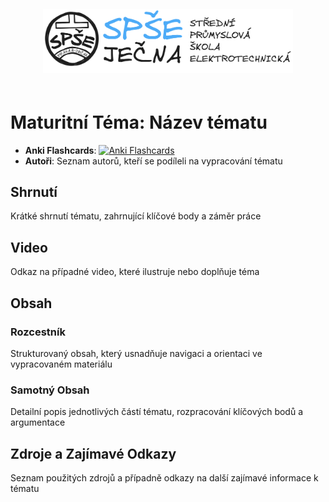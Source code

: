 <div align="center">
  <picture>
    <source media="(prefers-color-scheme: dark)" srcset="../../metadata/excelidraw/jecna_logo_dark.png">
    <img alt="SPSE Jecna Logotyp" src="../../metadata/excelidraw/jecna_logo.png" width="400" style="margin: 20px;">
  </picture>
</div>

# Maturitní Téma: Název tématu
- **Anki Flashcards**: [![Anki Flashcards](https://img.shields.io/badge/Anki-Flashcards-1f425f.svg)](https://ankiweb.net/shared/info/)
- **Autoři**: Seznam autorů, kteří se podíleli na vypracování tématu

## Shrnutí
Krátké shrnutí tématu, zahrnující klíčové body a záměr práce

## Video
Odkaz na případné video, které ilustruje nebo doplňuje téma

## Obsah
### Rozcestník
Strukturovaný obsah, který usnadňuje navigaci a orientaci ve vypracovaném materiálu

### Samotný Obsah
Detailní popis jednotlivých částí tématu, rozpracování klíčových bodů a argumentace

## Zdroje a Zajímavé Odkazy
Seznam použitých zdrojů a případně odkazy na další zajímavé informace k tématu
